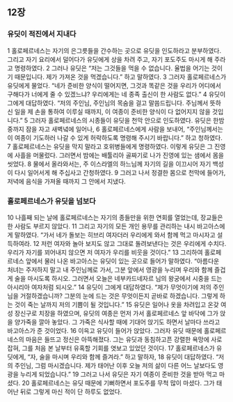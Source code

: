 ## 12장
### 유딧이 적진에서 지내다
1 홀로페르네스는 자기의 은그릇들을 간수하는 곳으로 유딧을 인도하라고 분부하였다. 그리고 자기 요리에서 덜어다가 유딧에게 상을 차려 주고, 자기 포도주도 마시게 해 주라고 명령하였다.
2 그러나 유딧은 “저는 그것들을 먹을 수 없습니다. 율법을 어기는 것이기 때문입니다. 제가 가져온 것을 먹겠습니다.” 하고 말하였다.
3 그러자 홀로페르네스가 유딧에게 물었다. “네가 준비한 양식이 떨어지면, 그것과 똑같은 것을 우리가 어디에서 구해다가 너에게 줄 수 있겠느냐? 우리에게는 네 종족 출신이 한 사람도 없다.”
4 유딧이 그에게 대답하였다. “저의 주인님, 주인님의 목숨을 걸고 말씀드립니다. 주님께서 뜻하신 일을 제 손을 통하여 이루실 때까지, 이 여종이 준비한 양식이 다 없어지지 않을 것입니다.”
5 그러자 홀로페르네스의 시종들이 유딧을 천막 안으로 인도하였다. 유딧은 한밤중까지 잠을 자고 새벽녘에 일어나,
6 홀로페르네스에게 사람을 보내어, “주인님께서는 이 여종이 기도하러 나갈 수 있게 허락하도록 명령해 주시기 바랍니다.” 하고 청하였다.
7 홀로페르네스는 유딧을 막지 말라고 호위병들에게 명령하였다. 이렇게 유딧은 그 진영에 사흘을 머물렀다. 그러면서 밤에는 배툴리아 골짜기로 나가 진영에 있는 샘에서 몸을 씻었다.
8 물에서 올라와서는, 주 이스라엘의 하느님께 자기의 길을 이끄시어 자기 백성이 다시 일어서게 해 주십사고 간청하였다.
9 그러고 나서 정결한 몸으로 천막에 들어가, 저녁에 음식을 가져올 때까지 그 안에서 지냈다.
### 홀로페르네스가 유딧을 넘보다
10 나흘째 되는 날에 홀로페르네스는 자기의 종들만을 위한 연회를 열었는데, 장교들은 한 사람도 부르지 않았다.
11 그리고 자기의 모든 개인 용무를 관리하는 내시 바고아스에게 말하였다. “가서 네가 돌보는 히브리 여자더러 우리에게 와서 함께 먹고 마시자고 설득하여라.
12 저런 여자와 놀아 보지도 않고 그대로 돌려보낸다는 것은 우리에게 수치다. 우리가 자기를 꾀어내지 않으면 저 여자가 우리를 비웃을 것이다.”
13 그리하여 홀로페르네스 앞에서 물러 나온 바고아스는 유딧이 있는 곳으로 들어가 말하였다. “아름다운 처녀는 주저하지 말고 내 주인님께로 가서, 그분 앞에서 영광을 누리며 우리와 함께 즐겁게 술을 마시도록 하시오. 그러면서 오늘은 네부카드네자르 님의 왕궁에서 시중을 드는 아시리아 여자처럼 되시오.”
14 유딧이 그에게 대답하였다. “제가 무엇이기에 저의 주인님을 거절하겠습니까? 그분의 눈에 드는 것은 무엇이든지 곧바로 하겠습니다. 그렇게 하는 것이 죽는 날까지 저의 기쁨이 될 것입니다.”
15 유딧은 일어나 옷을 차려입고 온갖 여성 장신구로 치장을 하였으며, 유딧의 여종은 먼저 가서 홀로페르네스 앞 바닥에 그가 앉을 양가죽을 깔아 놓았다. 그 가죽은 식사할 때에 기대어 앉기도 하면서 날마다 쓰라고 바고아스가 준 것이었다.
16 이윽고 유딧이 들어가 앉았다. 그러자 유딧 때문에 홀로페르네스의 마음은 들뜨고 정신은 아뜩해졌다. 그는 유딧과 동침하고픈 강렬한 욕망에 사로잡혀, 그를 처음 본 날부터 유혹할 기회를 엿보고 있었던 것이다.
17 홀로페르네스가 유딧에게, “자, 술을 마시며 우리와 함께 즐겨라.” 하고 말하자,
18 유딧이 대답하였다. “저의 주인님, 그럼 마시겠습니다. 제가 태어난 이후 오늘 저의 삶이 다른 어느 날보다도 영광을 누리게 되었습니다.”
19 그러고 나서 유딧은 자기 여종이 준비한 것을 받아 먹고 마셨다.
20 홀로페르네스는 유딧 때문에 기뻐하면서 포도주를 무척 많이 마셨다. 그가 태어난 뒤로 그렇게 마신 적이 단 하루도 없었다.
